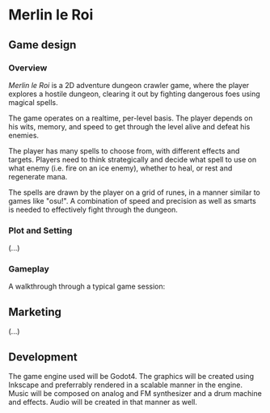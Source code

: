 Merlin le Roi
=============

Game design
-----------
### Overview

_Merlin le Roi_ is a 2D adventure dungeon crawler game, where the
player explores a hostile dungeon, clearing it out by fighting
dangerous foes using magical spells.

The game operates on a realtime, per-level basis. The player depends
on his wits, memory, and speed to get through the level alive and
defeat his enemies.

The player has many spells to choose from, with different effects and
targets. Players need to think strategically and decide what spell to
use on what enemy (i.e. fire on an ice enemy), whether to heal, or
rest and regenerate mana.

The spells are drawn by the player on a grid of runes, in a manner
similar to games like "osu!". A combination of speed and precision as
well as smarts is needed to effectively fight through the dungeon.


### Plot and Setting

(...)

### Gameplay

A walkthrough through a typical game session:




Marketing
---------

(...)

Development
-----------

The game engine used will be Godot4. The graphics will be created
using Inkscape and preferrably rendered in a scalable manner in the
engine. Music will be composed on analog and FM synthesizer and a drum
machine and effects. Audio will be created in that manner as well.